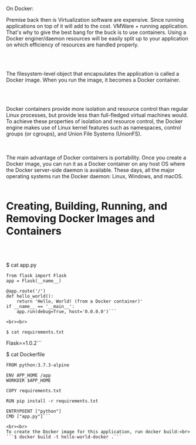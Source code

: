 On Docker:

Premise back then is Virtualization software are expensive. Since running
applications on top of it will add to the cost. VMWare + running application. 
That's why to give the best bang for the buck is to use containers.
Using a Docker  enginer/daemon resources will be easily split up to your application on which efficiency of resources are handled properly.

<br><br>

The filesystem-level object that encapsulates the
application is called a Docker image. When you run the image, it becomes
a Docker container.

<br><br>

Docker containers provide more isolation and resource control than
regular Linux processes, but provide less than full-fledged virtual
machines would. To achieve these properties of isolation and resource
control, the Docker engine makes use of Linux kernel features such as
namespaces, control groups (or cgroups), and Union File Systems
(UnionFS).

<br><br>
The main advantage of Docker containers is portability. Once you create a
Docker image, you can run it as a Docker container on any host OS where
the Docker server-side daemon is available. These days, all the major
operating systems run the Docker daemon: Linux, Windows, and macOS.
<br><br>

<h1>Creating, Building, Running, and Removing
Docker Images and Containers</h1>

<br><br>

$ cat app.py
```
from flask import Flask
app = Flask(__name__)

@app.route('/')
def hello_world():
    return 'Hello, World! (from a Docker container)'
if __name__ == '__main__':
    app.run(debug=True, host='0.0.0.0')```

<br><br>

$ cat requirements.txt
```
Flask==1.0.2```

$ cat Dockerfile
```
FROM python:3.7.3-alpine

ENV APP_HOME /app
WORKDIR $APP_HOME

COPY requirements.txt

RUN pip install -r requirements.txt

ENTRYPOINT ["python"]
CMD ["app.py"]```

<br><br>
To create the Docker image for this application, run docker build:<br>
```$ docker build -t hello-world-docker .```